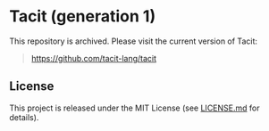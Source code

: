 # Tacit (generation 1)

This repository is archived. Please visit the current version of Tacit:

> https://github.com/tacit-lang/tacit

## License

This project is released under the MIT License (see [LICENSE.md](LICENSE.md) for details).
